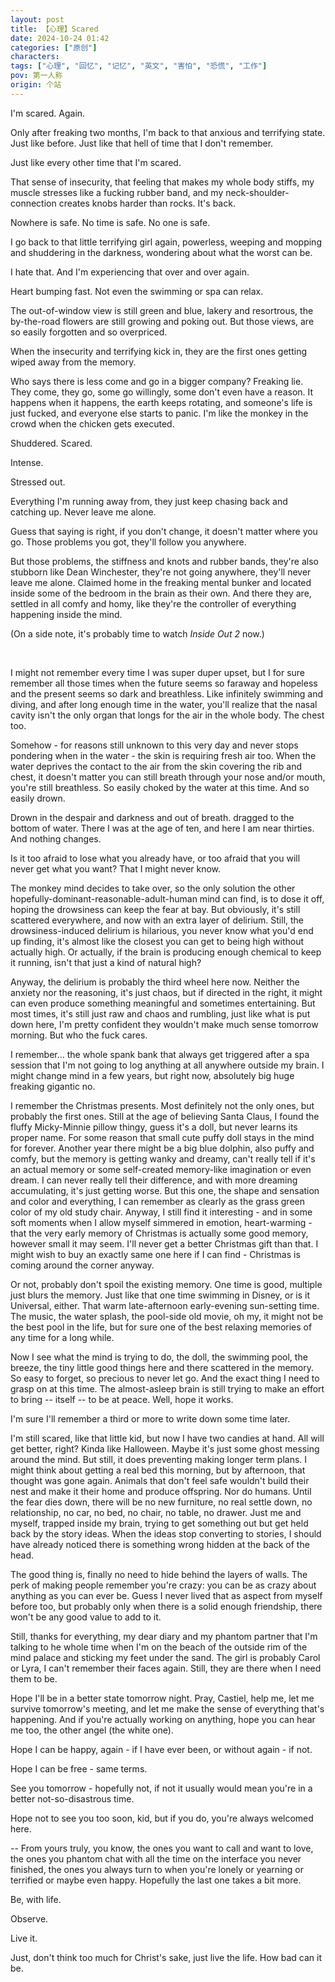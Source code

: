 ```yaml
---
layout: post
title: 【心理】Scared
date: 2024-10-24 01:42
categories: ["原创"]
characters: 
tags: ["心理", "回忆", "记忆", "英文", "害怕", "恐慌", "工作"]
pov: 第一人称
origin: 个站
---
```


I'm scared. Again.

Only after freaking two months, I'm back to that anxious and terrifying state. Just like before. Just like that hell of time that I don't remember.

Just like every other time that I'm scared.

That sense of insecurity, that feeling that makes my whole body stiffs, my muscle stresses like a fucking rubber band, and my neck-shoulder-connection creates knobs harder than rocks. It's back.

Nowhere is safe. No time is safe. No one is safe.

I go back to that little terrifying girl again, powerless, weeping and mopping and shuddering in the darkness, wondering about what the worst can be.

I hate that. And I'm experiencing that over and over again.

Heart bumping fast. Not even the swimming or spa can relax.

The out-of-window view is still green and blue, lakery and resortrous, the by-the-road flowers are still growing and poking out. But those views, are so easily forgotten and so overpriced.

When the insecurity and terrifying kick in, they are the first ones getting wiped away from the memory.

Who says there is less come and go in a bigger company? Freaking lie. They come, they go, some go willingly, some don't even have a reason. It happens when it happens, the earth keeps rotating, and someone's life is just fucked, and everyone else starts to panic. I'm like the monkey in the crowd when the chicken gets executed.

Shuddered. Scared.

Intense.

Stressed out.

Everything I'm running away from, they just keep chasing back and catching up. Never leave me alone.

Guess that saying is right, if you don't change, it doesn't matter where you go. Those problems you got, they'll follow you anywhere.

But those problems, the stiffness and knots and rubber bands, they're also stubborn like Dean Winchester, they're not going anywhere, they'll never leave me alone. Claimed home in the freaking mental bunker and located inside some of the bedroom in the brain as their own. And there they are, settled in all comfy and homy, like they're the controller of everything happening inside the mind.

(On a side note, it's probably time to watch *Inside Out 2* now.)

<br>

I might not remember every time I was super duper upset, but I for sure remember all those times when the future seems so faraway and hopeless and the present seems so dark and breathless. Like infinitely swimming and diving, and after long enough time in the water, you'll realize that the nasal cavity isn't the only organ that longs for the air in the whole body. The chest too.

Somehow - for reasons still unknown to this very day and never stops pondering when in the water - the skin is requiring fresh air too. When the water deprives the contact to the air from the skin covering the rib and chest, it doesn't matter you can still breath through your nose and/or mouth, you're still breathless. So easily choked by the water at this time. And so easily drown.

Drown in the despair and darkness and out of breath. dragged to the bottom of water. There I was at the age of ten, and here I am near thirties. And nothing changes.

Is it too afraid to lose what you already have, or too afraid that you will never get what you want? That I might never know.

The monkey mind decides to take over, so the only solution the other hopefully-dominant-reasonable-adult-human mind can find, is to dose it off, hoping the drowsiness can keep the fear at bay. But obviously, it's still scattered everywhere, and now with an extra layer of delirium. Still, the drowsiness-induced delirium is hilarious, you never know what you'd end up finding, it's almost like the closest you can get to being high without actually high. Or actually, if the brain is producing enough chemical to keep it running, isn't that just a kind of natural high?

Anyway, the delirium is probably the third wheel here now. Neither the anxiety nor the reasoning, it's just chaos, but if directed in the right, it might can even produce something meaningful and sometimes entertaining. But most times, it's still just raw and chaos and rumbling, just like what is put down here, I'm pretty confident they wouldn't make much sense tomorrow morning. But who the fuck cares.

I remember... the whole spank bank that always get triggered after a spa session that I'm not going to log anything at all anywhere outside my brain. I might change mind in a few years, but right now, absolutely big huge freaking gigantic no.

I remember the Christmas presents. Most definitely not the only ones, but probably the first ones. Still at the age of believing Santa Claus, I found the fluffy Micky-Minnie pillow thingy, guess it's a doll, but never learns its proper name. For some reason that small cute puffy doll stays in the mind for forever. Another year there might be a big blue dolphin, also puffy and comfy, but the memory is getting wanky and dreamy, can't really tell if it's an actual memory or some self-created memory-like imagination or even dream. I can never really tell their difference, and with more dreaming accumulating, it's just getting worse. But this one, the shape and sensation and color and everything, I can remember as clearly as the grass green color of my old study chair. Anyway, I still find it interesting - and in some soft moments when I allow myself simmered in emotion, heart-warming - that the very early memory of Christmas is actually some good memory, however small it may seem. I'll never get a better Christmas gift than that. I might wish to buy an exactly same one here if I can find - Christmas is coming around the corner anyway.

Or not, probably don't spoil the existing memory. One time is good, multiple just blurs the memory. Just like that one time swimming in Disney, or is it Universal, either. That warm late-afternoon early-evening sun-setting time. The music, the water splash, the pool-side old movie, oh my, it might not be the best pool in the life, but for sure one of the best relaxing memories of any time for a long while.

Now I see what the mind is trying to do, the doll, the swimming pool, the breeze, the tiny little good things here and there scattered in the memory. So easy to forget, so precious to never let go. And the exact thing I need to grasp on at this time. The almost-asleep brain is still trying to make an effort to bring -- itself -- to be at peace. Well, hope it works.

I'm sure I'll remember a third or more to write down some time later.

I'm still scared, like that little kid, but now I have two candies at hand. All will get better, right? Kinda like Halloween. Maybe it's just some ghost messing around the mind. But still, it does preventing making longer term plans. I might think about getting a real bed this morning, but by afternoon, that thought was gone again. Animals that don't feel safe wouldn't build their nest and make it their home and produce offspring. Nor do humans. Until the fear dies down, there will be no new furniture, no real settle down, no relationship, no car, no bed, no chair, no table, no drawer. Just me and myself, trapped inside my brain, trying to get something out but get held back by the story ideas. When the ideas stop converting to stories, I should have already noticed there is something wrong hidden at the back of the head.

The good thing is, finally no need to hide behind the layers of walls. The perk of making people remember you're crazy: you can be as crazy about anything as you can ever be. Guess I never lived that as aspect from myself before too, but probably only when there is a solid enough friendship, there won't be any good value to add to it.

Still, thanks for everything, my dear diary and my phantom partner that I'm talking to he whole time when I'm on the beach of the outside rim of the mind palace and sticking my feet under the sand. The girl is probably Carol or Lyra, I can't remember their faces again. Still, they are there when I need them to be.

Hope I'll be in a better state tomorrow night. Pray, Castiel, help me, let me survive tomorrow's meeting, and let me make the sense of everything that's happening. And if you're actually working on anything, hope you can hear me too, the other angel (the white one).

Hope I can be happy, again - if I have ever been, or without again - if not.

Hope I can be free - same terms.

See you tomorrow - hopefully not, if not it usually would mean you're in a better not-so-disastrous time.

Hope not to see you too soon, kid, but if you do, you're always welcomed here.

-- From yours truly, you know, the ones you want to call and want to love, the ones you phantom chat with all the time on the interface you never finished, the ones you always turn to when you're lonely or yearning or terrified or maybe even happy. Hopefully the last one takes a bit more.

Be, with life.

Observe.

Live it.

Just, don't think too much for Christ's sake, just live the life. How bad can it be.
